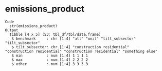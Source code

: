 # emissions_product

    Code
      str(emissions_product)
    Output
      tibble [4 x 5] (S3: tbl_df/tbl/data.frame)
       $ benchmark     : chr [1:4] "all" "unit" "tilt_subsector" "tilt_subsector"
       $ tilt_subsector: chr [1:4] "construction residential" "construction residential" "construction residential" "something else"
       $ min           : num [1:4] 1 1 1 1
       $ max           : num [1:4] 2 2 2 2
       $ other         : num [1:4] 3 3 3 3

